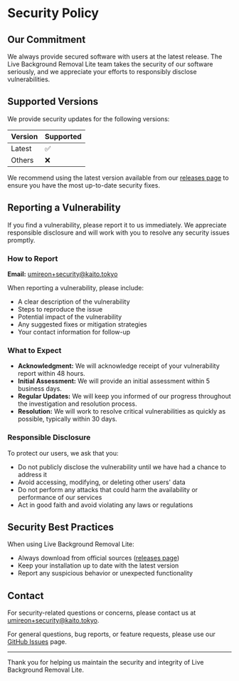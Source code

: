 # Security Policy

## Our Commitment

We always provide secured software with users at the latest release. The Live Background Removal Lite team takes the security of our software seriously, and we appreciate your efforts to responsibly disclose vulnerabilities.

## Supported Versions

We provide security updates for the following versions:

| Version | Supported          |
| ------- | ------------------ |
| Latest  | :white_check_mark: |
| Others  | :x:                |

We recommend using the latest version available from our [releases page](https://kaito-tokyo.github.io/live-backgroundremoval-lite/) to ensure you have the most up-to-date security fixes.

## Reporting a Vulnerability

If you find a vulnerability, please report it to us immediately. We appreciate responsible disclosure and will work with you to resolve any security issues promptly.

### How to Report

**Email:** [umireon+security@kaito.tokyo](mailto:umireon+security@kaito.tokyo)

When reporting a vulnerability, please include:

- A clear description of the vulnerability
- Steps to reproduce the issue
- Potential impact of the vulnerability
- Any suggested fixes or mitigation strategies
- Your contact information for follow-up

### What to Expect

- **Acknowledgment:** We will acknowledge receipt of your vulnerability report within 48 hours.
- **Initial Assessment:** We will provide an initial assessment within 5 business days.
- **Regular Updates:** We will keep you informed of our progress throughout the investigation and resolution process.
- **Resolution:** We will work to resolve critical vulnerabilities as quickly as possible, typically within 30 days.

### Responsible Disclosure

To protect our users, we ask that you:

- Do not publicly disclose the vulnerability until we have had a chance to address it
- Avoid accessing, modifying, or deleting other users' data
- Do not perform any attacks that could harm the availability or performance of our services
- Act in good faith and avoid violating any laws or regulations

## Security Best Practices

When using Live Background Removal Lite:

- Always download from official sources ([releases page](https://kaito-tokyo.github.io/live-backgroundremoval-lite/))
- Keep your installation up to date with the latest version
- Report any suspicious behavior or unexpected functionality

## Contact

For security-related questions or concerns, please contact us at [umireon+security@kaito.tokyo](mailto:umireon+security@kaito.tokyo).

For general questions, bug reports, or feature requests, please use our [GitHub Issues](https://github.com/kaito-tokyo/live-backgroundremoval-lite/issues) page.

---

Thank you for helping us maintain the security and integrity of Live Background Removal Lite.

